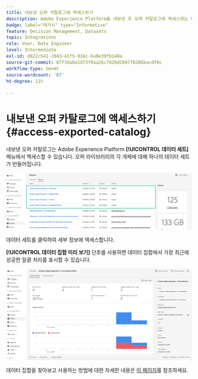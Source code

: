 ```yaml
---
title: 내보낸 오퍼 카탈로그에 액세스하기
description: Adobe Experience Platform을 내보낸 후 오퍼 카탈로그에 액세스하는 방법에 대해 알아봅니다
badge: label="레거시" type="Informative"
feature: Decision Management, Datasets
topic: Integrations
role: User, Data Engineer
level: Intermediate
exl-id: d822c541-c043-41f5-916c-6a8e39fb148a
source-git-commit: 87f3da0a1d73f9aa26c7420d260778286bacdf0c
workflow-type: tm+mt
source-wordcount: '87'
ht-degree: 11%

---
```


# 내보낸 오퍼 카탈로그에 액세스하기 {#access-exported-catalog}

내보낸 오퍼 카탈로그는 Adobe Experience Platform **[!UICONTROL 데이터 세트]** 메뉴에서 액세스할 수 있습니다. 오퍼 라이브러리의 각 개체에 대해 하나의 데이터 세트가 만들어집니다.

![](../assets/datasets-list.png)

데이터 세트를 클릭하여 세부 정보에 액세스합니다.

**[!UICONTROL 데이터 집합 미리 보기]** 단추를 사용하면 데이터 집합에서 가장 최근에 성공한 일괄 처리를 표시할 수 있습니다.

![](../assets/dataset-activity.png)

데이터 집합을 찾아보고 사용하는 방법에 대한 자세한 내용은 [이 페이지](../../data/get-started-datasets.md)를 참조하세요.
